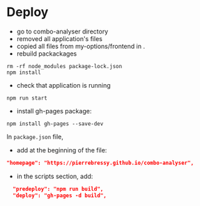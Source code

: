 # Deploy

- go to combo-analyser directory
- removed all application's files
- copied all files from my-options/frontend in .
- rebuild packackages

```
rm -rf node_modules package-lock.json
npm install
```

- check that application is running

```
npm run start
```
- install gh-pages package:
```
npm install gh-pages --save-dev
```

In `package.json` file, 
- add at the beginning of the file:

```json
"homepage": "https://pierrebressy.github.io/combo-analyser",
```
- in the scripts section, add:

```json
  "predeploy": "npm run build",
  "deploy": "gh-pages -d build",
```
